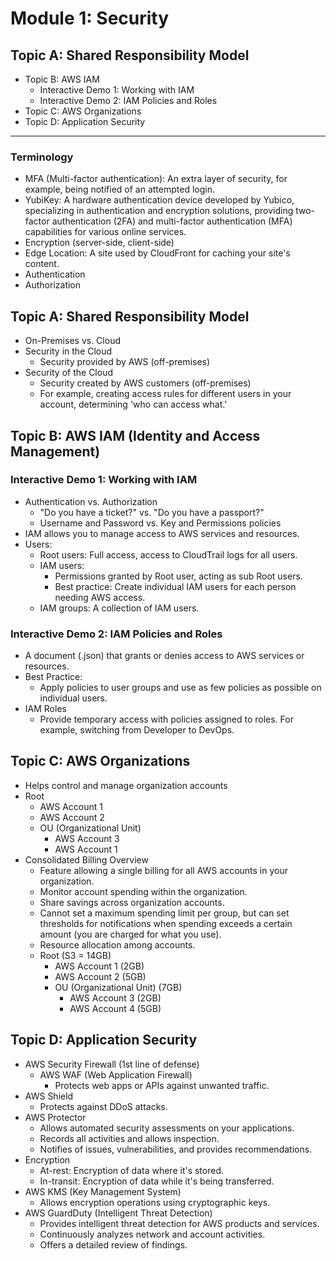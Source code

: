 # Module 1: Security

## Topic A: Shared Responsibility Model

- Topic B: AWS IAM
  - Interactive Demo 1: Working with IAM
  - Interactive Demo 2: IAM Policies and Roles
- Topic C: AWS Organizations
- Topic D: Application Security

---

### Terminology

- MFA (Multi-factor authentication): An extra layer of security, for example, being notified of an attempted login.
- YubiKey: A hardware authentication device developed by Yubico, specializing in authentication and encryption solutions, providing two-factor authentication (2FA) and multi-factor authentication (MFA) capabilities for various online services.
- Encryption (server-side, client-side)
- Edge Location: A site used by CloudFront for caching your site's content.
- Authentication
- Authorization

## Topic A: Shared Responsibility Model

- On-Premises vs. Cloud
- Security in the Cloud
  - Security provided by AWS (off-premises)
- Security of the Cloud
  - Security created by AWS customers (off-premises)
  - For example, creating access rules for different users in your account, determining 'who can access what.'

## Topic B: AWS IAM (Identity and Access Management)

### Interactive Demo 1: Working with IAM

- Authentication vs. Authorization
  - "Do you have a ticket?" vs. "Do you have a passport?"
  - Username and Password vs. Key and Permissions policies
- IAM allows you to manage access to AWS services and resources.
- Users:
  - Root users: Full access, access to CloudTrail logs for all users.
  - IAM users:
    - Permissions granted by Root user, acting as sub Root users.
    - Best practice: Create individual IAM users for each person needing AWS access.
  - IAM groups: A collection of IAM users.

### Interactive Demo 2: IAM Policies and Roles

- A document (.json) that grants or denies access to AWS services or resources.
- Best Practice:
  - Apply policies to user groups and use as few policies as possible on individual users.
- IAM Roles
  - Provide temporary access with policies assigned to roles. For example, switching from Developer to DevOps.

## Topic C: AWS Organizations

- Helps control and manage organization accounts
- Root
  - AWS Account 1
  - AWS Account 2
  - OU (Organizational Unit)
    - AWS Account 3
    - AWS Account 1
- Consolidated Billing Overview
  - Feature allowing a single billing for all AWS accounts in your organization.
  - Monitor account spending within the organization.
  - Share savings across organization accounts.
  - Cannot set a maximum spending limit per group, but can set thresholds for notifications when spending exceeds a certain amount (you are charged for what you use).
  - Resource allocation among accounts.
  - Root (S3 = 14GB)
    - AWS Account 1 (2GB)
    - AWS Account 2 (5GB)
    - OU (Organizational Unit) (7GB)
      - AWS Account 3 (2GB)
      - AWS Account 4 (5GB)

## Topic D: Application Security

- AWS Security Firewall (1st line of defense)
  - AWS WAF (Web Application Firewall)
    - Protects web apps or APIs against unwanted traffic.
- AWS Shield
  - Protects against DDoS attacks.
- AWS Protector
  - Allows automated security assessments on your applications.
  - Records all activities and allows inspection.
  - Notifies of issues, vulnerabilities, and provides recommendations.
- Encryption
  - At-rest: Encryption of data where it's stored.
  - In-transit: Encryption of data while it's being transferred.
- AWS KMS (Key Management System)
  - Allows encryption operations using cryptographic keys.
- AWS GuardDuty (Intelligent Threat Detection)
  - Provides intelligent threat detection for AWS products and services.
  - Continuously analyzes network and account activities.
  - Offers a detailed review of findings.
